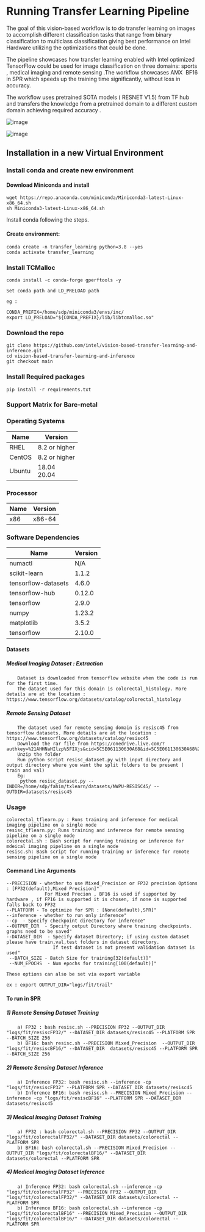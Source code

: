 # Running Transfer Learning Pipeline

The goal of this vision-based workflow is to do transfer learning on images to accomplish different classification tasks that range from binary classification to multiclass classification giving best performance on Intel Hardware utilizing the optimizations that could be done.

The pipeline showcases how transfer learning enabled with Intel optimized TensorFlow could be used for image classification on three domains: sports , medical imaging and remote sensing .The workflow showcases AMX  BF16 in SPR which speeds up the training time significantly, without loss in accuracy.

The workflow uses pretrained SOTA models ( RESNET V1.5) from TF hub and transfers the knowledge from a pretrained domain to a different custom domain achieving required accuracy .

![image](https://github.com/intel-innersource/frameworks.ai.end2end-ai-pipelines.e2e-vision-transfer-learning/assets/99835661/de8d7e76-50e4-42d0-8f83-72fdd96a0888)

![image](https://github.com/intel-innersource/frameworks.ai.end2end-ai-pipelines.e2e-vision-transfer-learning/assets/99835661/bbe35b14-5f75-4d92-bcd1-bcbc360f0443)




## Installation in a new Virtual Environment

### Install conda and create new environment

#### Download Miniconda and install

```
wget https://repo.anaconda.com/miniconda/Miniconda3-latest-Linux-x86_64.sh
sh Miniconda3-latest-Linux-x86_64.sh
```

Install conda following the steps.

#### Create environment:

```
conda create -n transfer_learning python=3.8 --yes
conda activate transfer_learning
```

### Install TCMalloc

```
conda install -c conda-forge gperftools -y

Set conda path and LD_PRELOAD path

eg :

CONDA_PREFIX=/home/sdp/miniconda3/envs/inc/
export LD_PRELOAD="${CONDA_PREFIX}/lib/libtcmalloc.so"

```

### Download the repo

```
git clone https://github.com/intel/vision-based-transfer-learning-and-inference.git
cd vision-based-transfer-learning-and-inference
git checkout main
```

### Install Required packages

```
pip install -r requirements.txt
```
### Support Matrix for Bare-metal
### Operating Systems

| Name | Version | 
| ------ | ------ |
| RHEL | 8.2 or higher |
| CentOS | 8.2 or higher |
| Ubuntu | 18.04<br>20.04 |

### Processor

| Name | Version | 
| ------ | ------ |
| x86 | x86-64 |

### Software Dependencies

| Name | Version | 
| ------ | ------ |
| numactl | N/A |
| scikit-learn | 1.1.2 |
| tensorflow-datasets | 4.6.0 |
| tensorflow-hub | 0.12.0|
| tensorflow | 2.9.0 |
| numpy | 1.23.2 |
| matplotlib | 3.5.2 |
|tensorflow | 2.10.0|

#### Datasets
  
  ##### Medical Imaging Dataset : Extraction
  
        Dataset is downloaded from tensorflow website when the code is run for the first time.
        The dataset used for this domain is colorectal_histology. More details are at the location : https://www.tensorflow.org/datasets/catalog/colorectal_histology
  
  ##### Remote Sensing Dataset
  
        The dataset used for remote sensing domain is resisc45 from tensorflow datasets. More details are at the location : https://www.tensorflow.org/datasets/catalog/resisc45 
        Download the rar file from https://onedrive.live.com/?authkey=%21AHHNaHIlzp%5FIXjs&cid=5C5E061130630A68&id=5C5E061130630A68%21107&parId=5C5E061130630A68%21112&action=locate 
        Unzip the folder
        Run python script resisc_dataset.py with input directory and output directory where you want the split folders to be present ( train and val)
        Eg:
         python resisc_dataset.py --INDIR=/home/sdp/fahim/txlearn/datasets/NWPU-RESISC45/ --OUTDIR=datasets/resisc45
 
### Usage
```
colorectal_tflearn.py : Runs training and inference for medical imaging pipeline on a single node 
resisc_tflearn.py: Runs training and inference for remote sensing pipeline on a single node
colorectal.sh : Bash script for running training or inference for mdeical imaging pipeline on a single node
resisc.sh: Bash script for running training or inference for remote sensing pipeline on a single node 
```

#### Command Line Arguments

```
--PRECISION - whether to use Mixed_Precision or FP32 precision Options : [FP32(default),Mixed Precision]"
              For Mixed Precion , BF16 is used if supported by hardware , if FP16 is supported it is chosen, if none is supported falls back to FP32
--PLATFORM - To optimize for SPR : [None(default),SPR]"
--inference - whether to run only inference"
--cp  - Specify checkpoint directory for inference"
--OUTPUT_DIR  - Specify output Directory where training checkpoints. graphs need to be saved"
--DATASET_DIR  - Specify dataset Directory; if using custom dataset please have train,val,test folders in dataset directory. 
                 If test dataset is not present validation dataset is used"
 --BATCH_SIZE - Batch Size for training[32(default)]"
 --NUM_EPOCHS  - Num epochs for training[100(default)]"

These options can also be set via export variable

ex : export OUTPUT_DIR="logs/fit/trail" 

````
 

#### To run in SPR 


   ##### 1) Remote Sensing Dataset Training
        a) FP32 : bash resisc.sh --PRECISION FP32 --OUTPUT_DIR "logs/fit/resiscFP32/" --DATASET_DIR datasets/resisc45 --PLATFORM SPR --BATCH_SIZE 256
        b) BF16: bash resisc.sh --PRECISION Mixed_Precision  --OUTPUT_DIR "logs/fit/resiscBF16/" --DATASET_DIR  datasets/resisc45 --PLATFORM SPR --BATCH_SIZE 256
   
   ##### 2) Remote Sensing Dataset Inference
        a) Inference FP32: bash resisc.sh --inference -cp "logs/fit/resiscFP32" --PLATFORM SPR --DATASET_DIR datasets/resisc45
        b) Inference BF16: bash resisc.sh --PRECISION Mixed_Precision --inference -cp "logs/fit/resiscBF16" --PLATFORM SPR --DATASET_DIR datasets/resisc45


   ##### 3) Medical Imaging Dataset Training
        a) FP32 : bash colorectal.sh --PRECISION FP32 --OUTPUT_DIR "logs/fit/colorectalFP32/" --DATASET_DIR datasets/colorectal --PLATFORM SPR
        b) BF16: bash colorectal.sh --PRECISION Mixed_Precision --OUTPUT_DIR "logs/fit/colorectalBF16/" --DATASET_DIR datasets/colorectal --PLATFORM SPR
   
   ##### 4) Medical Imaging Dataset Inference
        a) Inference FP32: bash colorectal.sh --inference -cp "logs/fit/colorectalFP32" --PRECISION FP32 --OUTPUT_DIR "logs/fit/colorectalFP32/" --DATASET_DIR datasets/colorectal --PLATFORM SPR
        b) Inference BF16: bash colorectal.sh --inference -cp "logs/fit/colorectalBF16" --PRECISION Mixed_Precision --OUTPUT_DIR "logs/fit/colorectalBF16/" --DATASET_DIR datasets/colorectal --PLATFORM SPR

